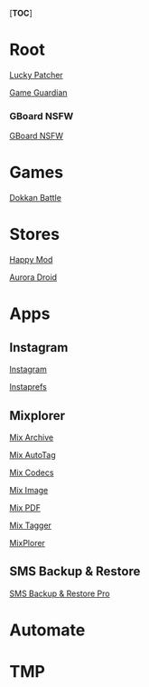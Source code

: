 [__TOC__]
# Root

[Lucky Patcher](https://github.com/Spontox42/AndroidCrackApps/media/main/Ressources/Apks/Lucky_Patcher_10.1.0.apk)

[Game Guardian](https://media.githubusercontent.com/media/Spontox42/AndroidCrackApps/main/Ressources/Apks/GameGuardian.101.1.apk)

### GBoard NSFW

[GBoard NSFW](https://github.com/Spontox42/AndroidCrackApps/raw/main/Ressources/Apks/com.imadev.nsfw_v18_88b5e0.apk)

# Games

[Dokkan Battle](https://github.com/Spontox42/AndroidCrackApps/raw/main/Ressources/Apks/DokkanBattle_5.1.2.apk)

# Stores

[Happy Mod](https://github.com/Spontox42/AndroidCrackApps/raw/main/Ressources/Apks/HappyMod.apk)

[Aurora Droid](https://github.com/Spontox42/AndroidCrackApps/raw/main/Ressources/Apks/com.aurora.adroid_8.apk)

# Apps
## Instagram

[Instagram](https://github.com/Spontox42/AndroidCrackApps/raw/main/Ressources/Apks/Instagram_215.0.0.27.359.apk)

[Instaprefs](https://github.com/Spontox42/AndroidCrackApps/raw/main/Ressources/Apks/com.marz.instaprefs_v18_680b1c.apk)

## Mixplorer

[Mix Archive](https://github.com/Spontox42/AndroidCrackApps/raw/main/Ressources/Apks/MiXArchive_B2202012-arm64.apk)

[Mix AutoTag](https://github.com/Spontox42/AndroidCrackApps/raw/main/Ressources/Apks/MiXAutoTag_1.0.apk)

[Mix Codecs](https://github.com/Spontox42/AndroidCrackApps/raw/main/Ressources/Apks/MiXCodecs_B2112103-arm64.apk)

[Mix Image](https://github.com/Spontox42/AndroidCrackApps/raw/main/Ressources/Apks/MiXImage_B2202012-arm64.apk)

[Mix PDF](https://github.com/Spontox42/AndroidCrackApps/raw/main/Ressources/Apks/MiXPDF_B2202012-arm64.apk)

[Mix Tagger](https://github.com/Spontox42/AndroidCrackApps/raw/main/Ressources/Apks/MiXTagger_B2202011.apk)

[MixPlorer](https://github.com/Spontox42/AndroidCrackApps/raw/main/Ressources/Apks/MiXplorer_v6.58.4-API29_B22020920.apk)

## SMS Backup & Restore

[SMS Backup & Restore Pro](https://github.com/Spontox42/AndroidCrackApps/raw/main/Ressources/Apks/SMS_Backup_Restore_Pro_v10.16.001.apk)

# Automate

# TMP

[](https://github.com/Spontox42/AndroidCrackApps/raw/main/Ressources/Apks/)
